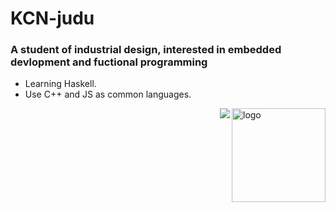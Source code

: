 # KCN-judu
### A student of industrial design, interested in embedded devlopment and fuctional programming
- Learning Haskell.
- Use C++ and JS as common languages.
<img align="right" src="https://github-readme-stats.vercel.app/api?username=KCN-judu&show_icons=true&theme=gruvbox&count_private=true" height="150px" alt="logo">

<img src="https://github-readme-stats.vercel.app/api/top-langs/?username=KCN-judu&theme=tokyonight&layout=compact" align="right"/>
